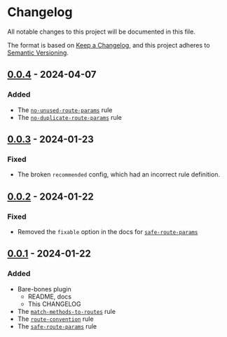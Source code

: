 # Changelog

All notable changes to this project will be documented in this file.

The format is based on [Keep a Changelog](https://keepachangelog.com/en/1.0.0/),
and this project adheres to [Semantic Versioning](https://semver.org/spec/v2.0.0.html).

## [0.0.4] - 2024-04-07

### Added

- The [`no-unused-route-params`](https://github.com/ej-shafran/eslint-plugin-nestjs-pedantic/wiki/no-unused-route-params) rule
- The [`no-duplicate-route-params`](https://github.com/ej-shafran/eslint-plugin-nestjs-pedantic/wiki/no-duplicate-route-params) rule

## [0.0.3] - 2024-01-23

### Fixed

- The broken `recommended` config, which had an incorrect rule definition.

## [0.0.2] - 2024-01-22

### Fixed

- Removed the `fixable` option in the docs for [`safe-route-params`](https://github.com/ej-shafran/eslint-plugin-nestjs-pedantic/wiki/safe-route-params)

## [0.0.1] - 2024-01-22

### Added

- Bare-bones plugin
  - README, docs
  - This CHANGELOG
- The [`match-methods-to-routes`](https://github.com/ej-shafran/eslint-plugin-nestjs-pedantic/wiki/match-methods-to-routes) rule
- The [`route-convention`](https://github.com/ej-shafran/eslint-plugin-nestjs-pedantic/wiki/route-convention) rule
- The [`safe-route-params`](https://github.com/ej-shafran/eslint-plugin-nestjs-pedantic/wiki/safe-route-params) rule

[0.0.4]: https://github.com/ej-shafran/eslint-plugin-nestjs-pedantic/compare/v0.0.3...v0.0.4
[0.0.3]: https://github.com/ej-shafran/eslint-plugin-nestjs-pedantic/compare/v0.0.2...v0.0.3
[0.0.2]: https://github.com/ej-shafran/eslint-plugin-nestjs-pedantic/compare/v0.0.1...v0.0.2
[0.0.1]: https://github.com/ej-shafran/eslint-plugin-nestjs-pedantic/releases/tag/v0.0.1
